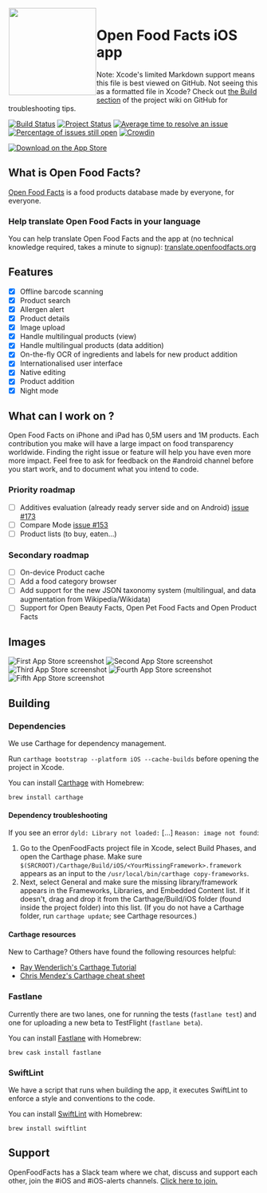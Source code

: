 <img height='175' src="https://static.openfoodfacts.org/images/misc/openfoodfacts-logo-en-178x150.png" align="left" hspace="1" vspace="1">

# Open Food Facts iOS app

Note: Xcode's limited Markdown support means this file is best viewed on GitHub. Not seeing this as a formatted file in Xcode? Check out [the Build section](https://github.com/openfoodfacts/openfoodfacts-ios/wiki/Build) of the project wiki on GitHub for troubleshooting tips.

[![Build Status](https://travis-ci.org/openfoodfacts/openfoodfacts-ios.svg?branch=master)](https://travis-ci.org/openfoodfacts/openfoodfacts-ios)
[![Project Status](http://opensource.box.com/badges/active.svg)](http://opensource.box.com/badges)
[![Average time to resolve an issue](https://isitmaintained.com/badge/resolution/openfoodfacts/openfoodfacts-ios.svg)](https://isitmaintained.com/project/openfoodfacts/openfoodfacts-ios "Average time to resolve an issue")
[![Percentage of issues still open](https://isitmaintained.com/badge/open/openfoodfacts/openfoodfacts-ios.svg)](https://isitmaintained.com/project/openfoodfacts/openfoodfacts-ios "Percentage of issues still open")
[![Crowdin](https://d322cqt584bo4o.cloudfront.net/openfoodfacts/localized.svg)](https://crowdin.com/project/openfoodfacts)

[![Download on the App Store](https://user-images.githubusercontent.com/7317008/43209852-4ca39622-904b-11e8-8ce1-cdc3aee76ae9.png)](https://apps.apple.com/app/open-food-facts/id588797948)

## What is Open Food Facts?

[Open Food Facts](https://world.openfoodfacts.org/) is a food products database made by everyone, for everyone.

### Help translate Open Food Facts in your language

You can help translate Open Food Facts and the app at (no technical knowledge required, takes a minute to signup): [translate.openfoodfacts.org](https://translate.openfoodfacts.org)

## Features

- [x] Offline barcode scanning
- [x] Product search
- [x] Allergen alert
- [x] Product details
- [x] Image upload
- [x] Handle multilingual products (view)
- [x] Handle multilingual products (data addition)
- [x] On-the-fly OCR of ingredients and labels for new product addition
- [x] Internationalised user interface
- [x] Native editing
- [x] Product addition
- [x] Night mode

## What can I work on ?

Open Food Facts on iPhone and iPad has 0,5M users and 1M products. Each contribution you make will have a large impact on food transparency worldwide. Finding the right issue or feature will help you have even more more impact. Feel free to ask for feedback on the #android channel before you start work, and to document what you intend to code.

### Priority roadmap
- [ ] Additives evaluation (already ready server side and on Android) [issue #173](https://github.com/openfoodfacts/openfoodfacts-ios/issues/173)
- [ ] Compare Mode [issue #153](https://github.com/openfoodfacts/openfoodfacts-ios/issues/153)
- [ ] Product lists (to buy, eaten…)

### Secondary roadmap
- [ ] On-device Product cache
- [ ] Add a food category browser
- [ ] Add support for the new JSON taxonomy system (multilingual, and data augmentation from Wikipedia/Wikidata)
- [ ] Support for Open Beauty Facts, Open Pet Food Facts and Open Product Facts

## Images

![First App Store screenshot](https://is2-ssl.mzstatic.com/image/thumb/Purple124/v4/e7/18/27/e71827cd-1fd4-5b81-b52e-2668feed9700/pr_source.png/230x0w.png)
![Second App Store screenshot](https://is3-ssl.mzstatic.com/image/thumb/Purple114/v4/98/11/48/9811480a-d2a7-0050-f094-7f22809d532d/pr_source.png/230x0w.png)
![Third App Store screenshot](https://is4-ssl.mzstatic.com/image/thumb/Purple124/v4/d0/f6/45/d0f64585-caec-2201-43e1-098ce809f1cc/pr_source.png/230x0w.png)
![Fourth App Store screenshot](https://is3-ssl.mzstatic.com/image/thumb/Purple124/v4/4b/29/e9/4b29e937-ac81-ec04-218c-3747e6e041a2/pr_source.png/230x0w.png)
![Fifth App Store screenshot](https://is5-ssl.mzstatic.com/image/thumb/Purple113/v4/9f/cc/76/9fcc763c-5abf-d01a-6397-16a35599099a/pr_source.png/230x0w.png)

## Building

### Dependencies
We use Carthage for dependency management.

Run `carthage bootstrap --platform iOS --cache-builds` before opening the project in Xcode.

You can install [Carthage](https://github.com/Carthage/Carthage) with Homebrew:
```
brew install carthage
```
#### Dependency troubleshooting
If you see an error `dyld: Library not loaded:` [...] `Reason: image not found`:
1. Go to the OpenFoodFacts project file in Xcode, select Build Phases, and open the Carthage phase. Make sure `$(SRCROOT)/Carthage/Build/iOS/<YourMissingFramework>.framework` appears as an input to the `/usr/local/bin/carthage copy-frameworks`.
1. Next, select General and make sure the missing library/framework appears in the Frameworks, Libraries, and Embedded Content list. If it doesn't, drag and drop it from the Carthage/Build/iOS folder (found inside the project folder) into this list. (If you do not have a Carthage folder, run `carthage update`; see Carthage resources.)

#### Carthage resources
New to Carthage? Others have found the following resources helpful:
* [Ray Wenderlich's Carthage Tutorial](https://www.raywenderlich.com/416-carthage-tutorial-getting-started)
* [Chris Mendez's Carthage cheat sheet](https://www.chrisjmendez.com/2016/10/30/carthage-cheat-sheet/)
  
### Fastlane

Currently there are two lanes, one for running the tests (`fastlane test`) and one for uploading a new beta to TestFlight (`fastlane beta`).

You can install [Fastlane](https://github.com/fastlane/fastlane) with Homebrew:
```
brew cask install fastlane
```

### SwiftLint

We have a script that runs when building the app, it executes SwiftLint to enforce a style and conventions to the code.

You can install [SwiftLint](https://github.com/realm/SwiftLint/) with Homebrew:
```
brew install swiftlint
```

## Support

OpenFoodFacts has a Slack team where we chat, discuss and support each other, join the #iOS and #iOS-alerts channels. [Click here to join.](https://slack.openfoodfacts.org/)

